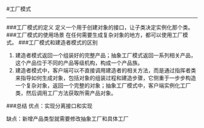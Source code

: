 #工厂模式
***
###工厂模式的定义
定义一个用于创建对象的接口，让子类决定实例化那个类。
###工厂模式的使用场景
在任何需要生成复杂对象的地方，都可以使用工厂模式。
###工厂模式和建造者模式的区别

1. 建造者模式返回一个组装好的完整产品；抽象工厂模式返回一系列相关产品，这个产品位于不同的产品等级机构，构成一个产品族。
2. 建造者模式中，客户端可以不直接调用建造者的相关方法，而是通过指挥者类来指导如何生成对象，包括对象的组装过程和建造步骤，它侧重于一步步构造一个复杂对象，返回一个完整的对象；抽象工厂模式中，客户端实例化工厂类，然后调用工厂方法获取所需产品对象。

###总结
优点：实现分离接口和实现

缺点：新增产品类型就需要修改抽象工厂和具体工厂